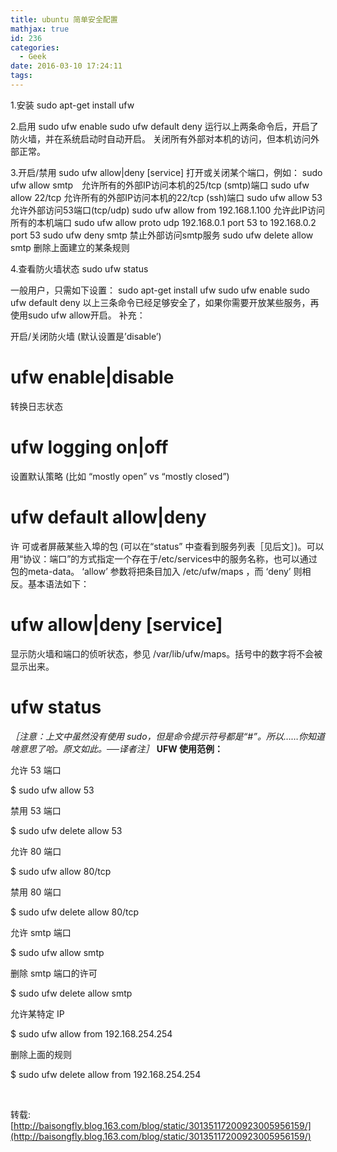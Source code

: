 ```yaml
---
title: ubuntu 简单安全配置
mathjax: true
id: 236
categories:
  - Geek
date: 2016-03-10 17:24:11
tags:
---
```


1.安装
sudo apt-get install ufw

2.启用
sudo ufw enable
sudo ufw default deny
运行以上两条命令后，开启了防火墙，并在系统启动时自动开启。
关闭所有外部对本机的访问，但本机访问外部正常。

3.开启/禁用
sudo ufw allow|deny [service]
打开或关闭某个端口，例如：
sudo ufw allow smtp　允许所有的外部IP访问本机的25/tcp (smtp)端口
sudo ufw allow 22/tcp 允许所有的外部IP访问本机的22/tcp (ssh)端口
sudo ufw allow 53 允许外部访问53端口(tcp/udp)
sudo ufw allow from 192.168.1.100 允许此IP访问所有的本机端口
sudo ufw allow proto udp 192.168.0.1 port 53 to 192.168.0.2 port 53
sudo ufw deny smtp 禁止外部访问smtp服务
sudo ufw delete allow smtp 删除上面建立的某条规则

4.查看防火墙状态
sudo ufw status

一般用户，只需如下设置：
sudo apt-get install ufw
sudo ufw enable
sudo ufw default deny
以上三条命令已经足够安全了，如果你需要开放某些服务，再使用sudo ufw allow开启。
补充：

开启/关闭防火墙 (默认设置是’disable’)

# ufw enable|disable

转换日志状态

# ufw logging on|off

设置默认策略 (比如 “mostly open” vs “mostly closed”)

# ufw default allow|deny

许 可或者屏蔽某些入埠的包 (可以在“status” 中查看到服务列表［见后文］)。可以用“协议：端口”的方式指定一个存在于/etc/services中的服务名称，也可以通过包的meta-data。 ‘allow’ 参数将把条目加入 /etc/ufw/maps ，而 ‘deny’ 则相反。基本语法如下：

# ufw allow|deny [service]

显示防火墙和端口的侦听状态，参见 /var/lib/ufw/maps。括号中的数字将不会被显示出来。

# ufw status

_［注意：上文中虽然没有使用 sudo，但是命令提示符号都是“#”。所以……你知道啥意思了哈。原文如此。──译者注］_
**UFW 使用范例：**

允许 53 端口

$ sudo ufw allow 53

禁用 53 端口

$ sudo ufw delete allow 53

允许 80 端口

$ sudo ufw allow 80/tcp

禁用 80 端口

$ sudo ufw delete allow 80/tcp

允许 smtp 端口

$ sudo ufw allow smtp

删除 smtp 端口的许可

$ sudo ufw delete allow smtp

允许某特定 IP

$ sudo ufw allow from 192.168.254.254

删除上面的规则

$ sudo ufw delete allow from 192.168.254.254

&nbsp;

转载:[http://baisongfly.blog.163.com/blog/static/30135117200923005956159/](http://baisongfly.blog.163.com/blog/static/30135117200923005956159/)